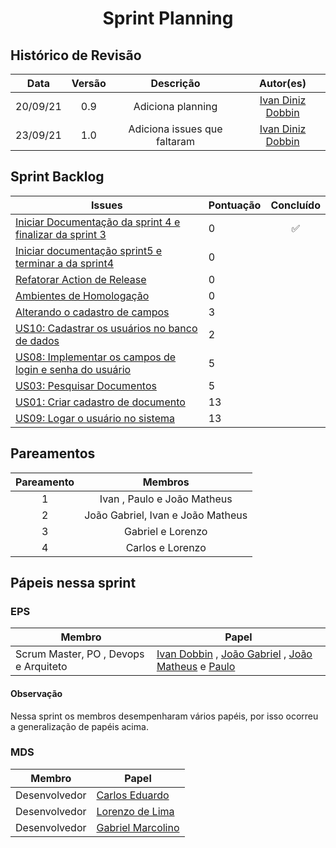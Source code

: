 <h1 style="text-align: center">Sprint Planning</h1>

## Histórico de Revisão
| Data | Versão | Descrição | Autor(es)|
|:----:|:------:|:---------:|:--------:|
| 20/09/21 | 0.9 | Adiciona planning | [Ivan Diniz Dobbin](https://github.com/darmsDD)|
| 23/09/21 | 1.0 | Adiciona issues que faltaram | [Ivan Diniz Dobbin](https://github.com/darmsDD)|



## Sprint Backlog
Issues | Pontuação | Concluído
------------ | -------------- | :--------:
[Iniciar Documentação da sprint 4 e finalizar da sprint 3](https://github.com/fga-eps-mds/2021.1-pc-go1/issues/95) | 0 |  :white_check_mark:
[Iniciar documentação sprint5 e terminar a da sprint4](https://github.com/fga-eps-mds/2021.1-pc-go1/issues/104) | 0 | 
[Refatorar Action de Release](https://github.com/fga-eps-mds/2021.1-pc-go1/issues/105) | 0 | 
[Ambientes de Homologação](https://github.com/fga-eps-mds/2021.1-pc-go1/issues/92) | 0|
[Alterando o cadastro de campos](https://github.com/fga-eps-mds/2021.1-pc-go1/issues/107) | 3 |
[US10: Cadastrar os usuários no banco de dados](https://github.com/fga-eps-mds/2021.1-pc-go1/issues/59) | 2 | 
[US08: Implementar os campos de login e senha do usuário](https://github.com/fga-eps-mds/2021.1-pc-go1/issues/57) | 5| 
[US03: Pesquisar Documentos](https://github.com/fga-eps-mds/2021.1-pc-go1/issues/49) |5 |
[US01: Criar cadastro de documento](https://github.com/fga-eps-mds/2021.1-pc-go1/issues/39) | 13 | 
[US09: Logar o usuário no sistema](https://github.com/fga-eps-mds/2021.1-pc-go1/issues/58) | 13 | 





 


## Pareamentos

| Pareamento | Membros
|:--------: | :-------:
| 1 | Ivan , Paulo  e João Matheus
| 2 | João Gabriel, Ivan e João Matheus
| 3 | Gabriel e Lorenzo
| 4 | Carlos e Lorenzo


## Pápeis nessa sprint

### EPS
Membro| Papel
------------ | --------------
Scrum Master, PO , Devops e Arquiteto | [Ivan Dobbin](https://github.com/darmsDD) , [João Gabriel](https://github.com/bielrossi15) , [João Matheus](https://github.com/J-Matheus) e  [Paulo](https://github.com/PauloVitorRocha) 

#### Observação
Nessa sprint os membros desempenharam vários papéis, por isso ocorreu a generalização de papéis acima.


### MDS
Membro| Papel
------------ | --------------
Desenvolvedor | [Carlos Eduardo](https://github.com/CaduRoriz)
Desenvolvedor | [Lorenzo de Lima](https://github.com/lorenzo7377)
Desenvolvedor | [Gabriel Marcolino](https://github.com/GabrielMR360)